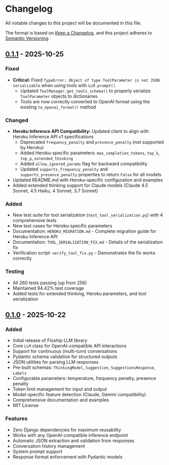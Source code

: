 # Changelog

All notable changes to this project will be documented in this file.

The format is based on [Keep a Changelog](https://keepachangelog.com/en/1.0.0/),
and this project adheres to [Semantic Versioning](https://semver.org/spec/v2.0.0.html).

## [0.1.1] - 2025-10-25

### Fixed
- **Critical:** Fixed `TypeError: Object of type ToolParameter is not JSON serializable` when using tools with `LLM.prompt()`
  - Updated `ToolManager.get_tools_schema()` to properly serialize `ToolParameter` objects to dictionaries
  - Tools are now correctly converted to OpenAI format using the existing `to_openai_format()` method

### Changed
- **Heroku Inference API Compatibility:** Updated client to align with Heroku Inference API v1 specifications
  - Deprecated `frequency_penalty` and `presence_penalty` (not supported by Heroku)
  - Added Heroku-specific parameters: `max_completion_tokens`, `top_k`, `top_p`, `extended_thinking`
  - Added `allow_ignored_params` flag for backward compatibility
  - Updated `supports_frequency_penalty` and `supports_presence_penalty` properties to return `False` for all models
- Updated README.md with Heroku-specific configuration and examples
- Added extended thinking support for Claude models (Claude 4.5 Sonnet, 4.5 Haiku, 4 Sonnet, 3.7 Sonnet)

### Added
- New test suite for tool serialization (`test_tool_serialization.py`) with 4 comprehensive tests
- New test cases for Heroku-specific parameters
- Documentation: `HEROKU_MIGRATION.md` - Complete migration guide for Heroku Inference API
- Documentation: `TOOL_SERIALIZATION_FIX.md` - Details of the serialization fix
- Verification script: `verify_tool_fix.py` - Demonstrates the fix works correctly

### Testing
- All 260 tests passing (up from 256)
- Maintained 94.42% test coverage
- Added tests for extended thinking, Heroku parameters, and tool serialization

## [0.1.0] - 2025-10-22

### Added
- Initial release of Floship LLM library
- Core `LLM` class for OpenAI-compatible API interactions
- Support for continuous (multi-turn) conversations
- Pydantic schema validation for structured outputs
- JSON utilities for parsing LLM responses
- Pre-built schemas: `ThinkingModel`, `Suggestion`, `SuggestionsResponse`, `Labels`
- Configurable parameters: temperature, frequency penalty, presence penalty
- Token limit management for input and output
- Model-specific feature detection (Claude, Gemini compatibility)
- Comprehensive documentation and examples
- MIT License

### Features
- Zero Django dependencies for maximum reusability
- Works with any OpenAI-compatible inference endpoint
- Automatic JSON extraction and validation from responses
- Conversation history management
- System prompt support
- Response format enforcement with Pydantic models

[0.1.1]: https://github.com/Floship/floship-llm/releases/tag/v0.1.1
[0.1.0]: https://github.com/Floship/floship-llm/releases/tag/v0.1.0
